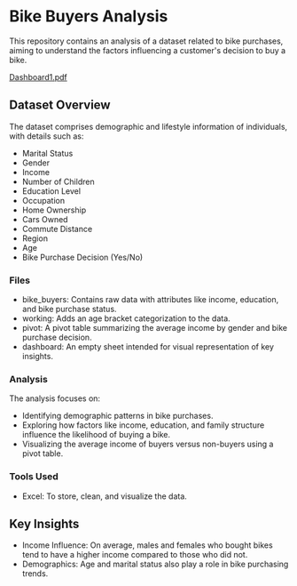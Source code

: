 # Bike Buyers Analysis
This repository contains an analysis of a dataset related to bike purchases, aiming to understand the factors influencing a customer's decision to buy a bike.

[Dashboard1.pdf](https://github.com/user-attachments/files/17396068/Dashboard1.pdf)

## Dataset Overview
The dataset comprises demographic and lifestyle information of individuals,
 with details such as:
- Marital Status
- Gender
- Income
- Number of Children
- Education Level
- Occupation
- Home Ownership
- Cars Owned
- Commute Distance
- Region
- Age
- Bike Purchase Decision (Yes/No)
### Files
- bike_buyers: Contains raw data with attributes like income, education, and bike purchase status.
- working: Adds an age bracket categorization to the data.
- pivot: A pivot table summarizing the average income by gender and bike purchase decision.
- dashboard: An empty sheet intended for visual representation of key insights.
### Analysis
The analysis focuses on:
- Identifying demographic patterns in bike purchases.
- Exploring how factors like income, education, and family structure influence the likelihood of buying a bike.
- Visualizing the average income of buyers versus non-buyers using a pivot table.
### Tools Used
- Excel: To store, clean, and visualize the data.
## Key Insights
- Income Influence: On average, males and females who bought bikes tend to have a higher income compared to those who did not.
- Demographics: Age and marital status also play a role in bike purchasing trends.
